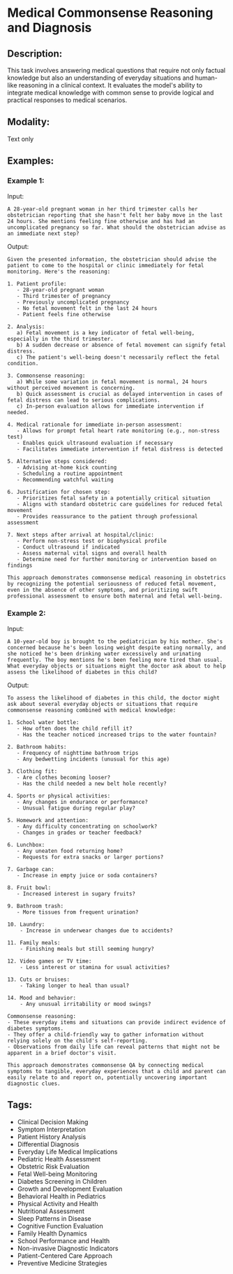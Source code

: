 # Medical Commonsense Reasoning and Diagnosis

## Description:
This task involves answering medical questions that require not only factual knowledge but also an understanding of everyday situations and human-like reasoning in a clinical context. It evaluates the model's ability to integrate medical knowledge with common sense to provide logical and practical responses to medical scenarios.

## Modality:
Text only

## Examples:

### Example 1:

Input:

```
A 28-year-old pregnant woman in her third trimester calls her obstetrician reporting that she hasn't felt her baby move in the last 24 hours. She mentions feeling fine otherwise and has had an uncomplicated pregnancy so far. What should the obstetrician advise as an immediate next step?
```

Output:

```
Given the presented information, the obstetrician should advise the patient to come to the hospital or clinic immediately for fetal monitoring. Here's the reasoning:

1. Patient profile:
   - 28-year-old pregnant woman
   - Third trimester of pregnancy
   - Previously uncomplicated pregnancy
   - No fetal movement felt in the last 24 hours
   - Patient feels fine otherwise

2. Analysis:
   a) Fetal movement is a key indicator of fetal well-being, especially in the third trimester.
   b) A sudden decrease or absence of fetal movement can signify fetal distress.
   c) The patient's well-being doesn't necessarily reflect the fetal condition.

3. Commonsense reasoning:
   a) While some variation in fetal movement is normal, 24 hours without perceived movement is concerning.
   b) Quick assessment is crucial as delayed intervention in cases of fetal distress can lead to serious complications.
   c) In-person evaluation allows for immediate intervention if needed.

4. Medical rationale for immediate in-person assessment:
   - Allows for prompt fetal heart rate monitoring (e.g., non-stress test)
   - Enables quick ultrasound evaluation if necessary
   - Facilitates immediate intervention if fetal distress is detected

5. Alternative steps considered:
   - Advising at-home kick counting
   - Scheduling a routine appointment
   - Recommending watchful waiting

6. Justification for chosen step:
   - Prioritizes fetal safety in a potentially critical situation
   - Aligns with standard obstetric care guidelines for reduced fetal movement
   - Provides reassurance to the patient through professional assessment

7. Next steps after arrival at hospital/clinic:
   - Perform non-stress test or biophysical profile
   - Conduct ultrasound if indicated
   - Assess maternal vital signs and overall health
   - Determine need for further monitoring or intervention based on findings

This approach demonstrates commonsense medical reasoning in obstetrics by recognizing the potential seriousness of reduced fetal movement, even in the absence of other symptoms, and prioritizing swift professional assessment to ensure both maternal and fetal well-being.
```

### Example 2:

Input:

```
A 10-year-old boy is brought to the pediatrician by his mother. She's concerned because he's been losing weight despite eating normally, and she noticed he's been drinking water excessively and urinating frequently. The boy mentions he's been feeling more tired than usual. What everyday objects or situations might the doctor ask about to help assess the likelihood of diabetes in this child?
```

Output:

```
To assess the likelihood of diabetes in this child, the doctor might ask about several everyday objects or situations that require commonsense reasoning combined with medical knowledge:

1. School water bottle:
   - How often does the child refill it?
   - Has the teacher noticed increased trips to the water fountain?

2. Bathroom habits:
   - Frequency of nighttime bathroom trips
   - Any bedwetting incidents (unusual for this age)

3. Clothing fit:
   - Are clothes becoming looser?
   - Has the child needed a new belt hole recently?

4. Sports or physical activities:
   - Any changes in endurance or performance?
   - Unusual fatigue during regular play?

5. Homework and attention:
   - Any difficulty concentrating on schoolwork?
   - Changes in grades or teacher feedback?

6. Lunchbox:
   - Any uneaten food returning home?
   - Requests for extra snacks or larger portions?

7. Garbage can:
   - Increase in empty juice or soda containers?

8. Fruit bowl:
   - Increased interest in sugary fruits?

9. Bathroom trash:
   - More tissues from frequent urination?

10. Laundry:
    - Increase in underwear changes due to accidents?

11. Family meals:
    - Finishing meals but still seeming hungry?

12. Video games or TV time:
    - Less interest or stamina for usual activities?

13. Cuts or bruises:
    - Taking longer to heal than usual?

14. Mood and behavior:
    - Any unusual irritability or mood swings?

Commonsense reasoning:
- These everyday items and situations can provide indirect evidence of diabetes symptoms.
- They offer a child-friendly way to gather information without relying solely on the child's self-reporting.
- Observations from daily life can reveal patterns that might not be apparent in a brief doctor's visit.

This approach demonstrates commonsense QA by connecting medical symptoms to tangible, everyday experiences that a child and parent can easily relate to and report on, potentially uncovering important diagnostic clues.
```

## Tags:
- Clinical Decision Making
- Symptom Interpretation
- Patient History Analysis
- Differential Diagnosis
- Everyday Life Medical Implications
- Pediatric Health Assessment
- Obstetric Risk Evaluation
- Fetal Well-being Monitoring
- Diabetes Screening in Children
- Growth and Development Evaluation
- Behavioral Health in Pediatrics
- Physical Activity and Health
- Nutritional Assessment
- Sleep Patterns in Disease
- Cognitive Function Evaluation
- Family Health Dynamics
- School Performance and Health
- Non-invasive Diagnostic Indicators
- Patient-Centered Care Approach
- Preventive Medicine Strategies